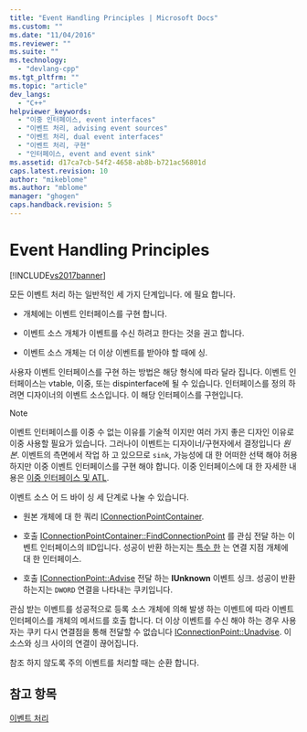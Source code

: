 ```yaml
---
title: "Event Handling Principles | Microsoft Docs"
ms.custom: ""
ms.date: "11/04/2016"
ms.reviewer: ""
ms.suite: ""
ms.technology: 
  - "devlang-cpp"
ms.tgt_pltfrm: ""
ms.topic: "article"
dev_langs: 
  - "C++"
helpviewer_keywords: 
  - "이중 인터페이스, event interfaces"
  - "이벤트 처리, advising event sources"
  - "이벤트 처리, dual event interfaces"
  - "이벤트 처리, 구현"
  - "인터페이스, event and event sink"
ms.assetid: d17ca7cb-54f2-4658-ab8b-b721ac56801d
caps.latest.revision: 10
author: "mikeblome"
ms.author: "mblome"
manager: "ghogen"
caps.handback.revision: 5
---
```

# Event Handling Principles
[!INCLUDE[vs2017banner](../assembler/inline/includes/vs2017banner.md)]

모든 이벤트 처리 하는 일반적인 세 가지 단계입니다.  에 필요 합니다.  
  
-   개체에는 이벤트 인터페이스를 구현 합니다.  
  
-   이벤트 소스 개체가 이벤트를 수신 하려고 한다는 것을 권고 합니다.  
  
-   이벤트 소스 개체는 더 이상 이벤트를 받아야 할 때에 싱.  
  
 사용자 이벤트 인터페이스를 구현 하는 방법은 해당 형식에 따라 달라 집니다.  이벤트 인터페이스는 vtable, 이중, 또는 dispinterface에 될 수 있습니다.  인터페이스를 정의 하려면 디자이너의 이벤트 소스입니다. 이 해당 인터페이스를 구현입니다.  
  
> [!NOTE]
>  이벤트 인터페이스를 이중 수 없는 이유를 기술적 이지만 여러 가지 좋은 디자인 이유로 이중 사용할 필요가 있습니다.  그러나이 이벤트는 디자이너\/구현자에서 결정입니다  *원본*.  이벤트의 측면에서 작업 하 고 있으므로 `sink`, 가능성에 대 한 어떠한 선택 해야 허용 하지만 이중 이벤트 인터페이스를 구현 해야 합니다.  이중 인터페이스에 대 한 자세한 내용은  [이중 인터페이스 및 ATL](../atl/dual-interfaces-and-atl.md).  
  
 이벤트 소스 어 드 바이 싱 세 단계로 나눌 수 있습니다.  
  
-   원본 개체에 대 한 쿼리  [IConnectionPointContainer](http://msdn.microsoft.com/library/windows/desktop/ms683857).  
  
-   호출  [IConnectionPointContainer::FindConnectionPoint](http://msdn.microsoft.com/library/windows/desktop/ms692476) 를 관심 전달 하는 이벤트 인터페이스의 IID입니다.  성공이 반환 하는지는  [특수 한](http://msdn.microsoft.com/library/windows/desktop/ms694318) 는 연결 지점 개체에 대 한 인터페이스.  
  
-   호출  [IConnectionPoint::Advise](http://msdn.microsoft.com/library/windows/desktop/ms678815) 전달 하는  **IUnknown** 이벤트 싱크.  성공이 반환 하는지는 `DWORD` 연결을 나타내는 쿠키입니다.  
  
 관심 받는 이벤트를 성공적으로 등록 소스 개체에 의해 발생 하는 이벤트에 따라 이벤트 인터페이스를 개체의 메서드를 호출 합니다.  더 이상 이벤트를 수신 해야 하는 경우 사용자는 쿠키 다시 연결점을 통해 전달할 수 없습니다  [IConnectionPoint::Unadvise](http://msdn.microsoft.com/library/windows/desktop/ms686608).  이 소스와 싱크 사이의 연결이 끊어집니다.  
  
 참조 하지 않도록 주의 이벤트를 처리할 때는 순환 합니다.  
  
## 참고 항목  
 [이벤트 처리](../atl/event-handling-and-atl.md)